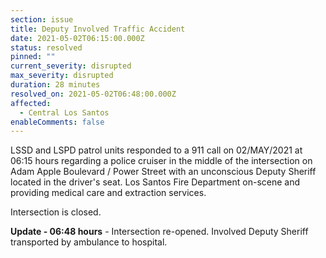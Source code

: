 ```yaml
---
section: issue
title: Deputy Involved Traffic Accident
date: 2021-05-02T06:15:00.000Z
status: resolved
pinned: ""
current_severity: disrupted
max_severity: disrupted
duration: 28 minutes
resolved_on: 2021-05-02T06:48:00.000Z
affected:
  - Central Los Santos
enableComments: false
---
```

LSSD and LSPD patrol units responded to a 911 call on 02/MAY/2021 at 06:15 hours regarding a police cruiser in the middle of the intersection on Adam Apple Boulevard / Power Street with an unconscious Deputy Sheriff located in the driver's seat. Los Santos Fire Department on-scene and providing medical care and extraction services. 

Intersection is closed.

**Update - 06:48 hours** - Intersection re-opened. Involved Deputy Sheriff transported by ambulance to hospital.